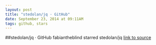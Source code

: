 ```yaml
---
layout: post
title: "stedolan/jq · GitHub"
date: September 23, 2014 at 09:11AM
tags: github, stars
---
```

##stedolan/jq · GitHub
fabiantheblind starred stedolan/jq
[link to source](http://ift.tt/17MXoJu) 
